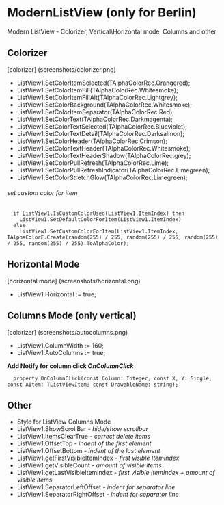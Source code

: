 # ModernListView (only for Berlin)
Modern ListView - Colorizer, Vertical\Horizontal mode, Columns and other

## Colorizer
 [colorizer] (screenshots/colorizer.png)
  * ListView1.SetColorItemSelected(TAlphaColorRec.Orangered);
  * ListView1.SetColorItemFill(TAlphaColorRec.Whitesmoke);
  * ListView1.SetColorItemFillAlt(TAlphaColorRec.Lightgrey);
  * ListView1.SetColorBackground(TAlphaColorRec.Whitesmoke);
  * ListView1.SetColorItemSeparator(TAlphaColorRec.Red);
  * ListView1.SetColorText(TAlphaColorRec.Darkmagenta);
  * ListView1.SetColorTextSelected(TAlphaColorRec.Blueviolet);
  * ListView1.SetColorTextDetail(TAlphaColorRec.Darksalmon);
  * ListView1.SetColorHeader(TAlphaColorRec.Crimson);
  * ListView1.SetColorTextHeader(TAlphaColorRec.Whitesmoke);
  * ListView1.SetColorTextHeaderShadow(TAlphaColorRec.grey);
  * ListView1.SetColorPullRefresh(TAlphaColorRec.Lime);
  * ListView1.SetColorPullRefreshIndicator(TAlphaColorRec.Limegreen);
  * ListView1.SetColorStretchGlow(TAlphaColorRec.Limegreen);
  
###### set custom color for item
```  
  if ListView1.IsCustomColorUsed(ListView1.ItemIndex) then
    ListView1.SetDefaultColorForItem(ListView1.ItemIndex)
  else
    ListView1.SetCustomColorForItem(ListView1.ItemIndex, TAlphaColorF.Create(random(255) / 255, random(255) / 255, random(255) / 255, random(255) / 255).ToAlphaColor);
```

## Horizontal Mode
[horizontal mode] (screenshots/horizontal.png)
  * ListView1.Horizontal := true;
  
## Columns Mode (only vertical)
[colorizer] (screenshots/autocolumns.png)
  * ListView1.ColumnWidth := 160;
  * ListView1.AutoColumns := true;
  
  **Add Notify for column click _OnColumnClick_**
```
  property OnColumnClick(const Column: Integer; const X, Y: Single; const AItem: TListViewItem; const DrawebleName: string);
```
  
## Other
  * Style for ListView Columns Mode
  * ListView1.ShowScrollBar - _hide/show scrollbar_
  * ListView1.ItemsClearTrue - _correct delete items_
  * ListView1.OffsetTop - _indent of the first element_
  * ListView1.OffsetBottom - _indent of the last element_
  * ListView1.getFirstVisibleItemIndex - _first visible ItemIndex_
  * ListView1.getVisibleCount - _amount of visible items_
  * ListView1.getLastVisibleItemindex - _first visible ItemIndex + amount of visible items_
  * ListView1.SeparatorLeftOffset - _indent for separator line_
  * ListView1.SeparatorRightOffset - _indent for separator line_
